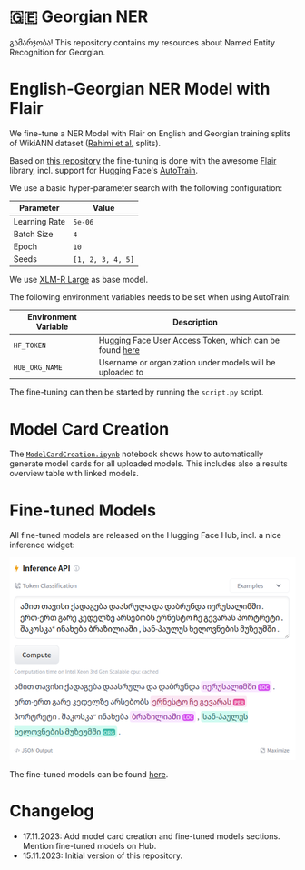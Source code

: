# 🇬🇪 Georgian NER

გამარჯობა! This repository contains my resources about Named Entity Recognition for Georgian.

# English-Georgian NER Model with Flair

We fine-tune a NER Model with Flair on English and Georgian training splits of WikiANN dataset
([Rahimi et al.](https://www.aclweb.org/anthology/P19-1015) splits).

Based on [this repository](https://github.com/stefan-it/autotrain-flair-mobie) the fine-tuning is done with the
awesome [Flair](https://github.com/flairNLP/flair) library, incl. support for Hugging Face's [AutoTrain](https://github.com/huggingface/autotrain-advanced).

We use a basic hyper-parameter search with the following configuration:

| Parameter     | Value             |
|---------------|-------------------|
| Learning Rate | `5e-06`           |
| Batch Size    | `4`               |
| Epoch         | `10`              |
| Seeds         | `[1, 2, 3, 4, 5]` |

We use [XLM-R Large](https://huggingface.co/xlm-roberta-large) as base model.

The following environment variables needs to be set when using AutoTrain:

| Environment Variable | Description                                                                                       |
|----------------------|---------------------------------------------------------------------------------------------------|
| `HF_TOKEN`           | Hugging Face User Access Token, which can be found [here](https://huggingface.co/settings/tokens) |
| `HUB_ORG_NAME`       | Username or organization under models will be uploaded to                                         |

The fine-tuning can then be started by running the `script.py` script.

# Model Card Creation

The [`ModelCardCreation.ipynb`](ModelCardCreation.ipynb) notebook shows how to automatically generate model cards for
all uploaded models. This includes also a results overview table with linked models.

# Fine-tuned Models

All fine-tuned models are released on the Hugging Face Hub, incl. a nice inference widget:

![Inference Widget](images/inference-widget.png)

The fine-tuned models can be found [here](https://huggingface.co/models?search=autotrain-flair-georgian).

# Changelog

* 17.11.2023: Add model card creation and fine-tuned models sections. Mention fine-tuned models on Hub.
* 15.11.2023: Initial version of this repository.
